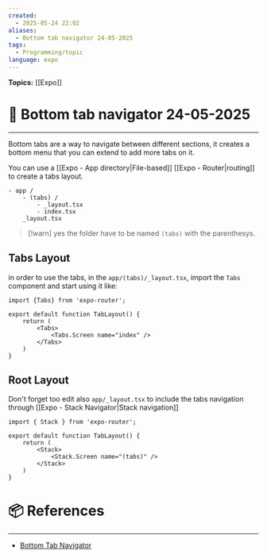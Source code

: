 ```yaml
---
created:
  - 2025-05-24 22:02
aliases:
  - Bottom tab navigator 24-05-2025
tags:
  - Programming/topic
language: expo
---
```


**Topics:** [[Expo]]

# 📃 Bottom tab navigator 24-05-2025

---
Bottom tabs are a way to navigate between different sections, it creates a bottom menu that you can extend to add more tabs on it.

You can use a [[Expo - App directory|File-based]] [[Expo - Router|routing]] to create a tabs layout.
```
- app /
    - (tabs) /
        - _layout.tsx
        - index.tsx
    _layout.tsx
```

> [!warn] yes the folder have to be named `(tabs)` with the parenthesys.

## Tabs Layout
in order to use the tabs, in the `app/(tabs)/_layout.tsx`, import the `Tabs` component and start using it like:

```tsx
import {Tabs} from 'expo-router';

export default function TabLayout() {
    return (
        <Tabs>
            <Tabs.Screen name="index" />
        </Tabs>
    )
}
```

## Root Layout
Don't forget too edit also `app/_layout.tsx` to include the tabs navigation through [[Expo - Stack Navigator|Stack navigation]]

```tsx
import { Stack } from 'expo-router';

export default function TabLayout() {
    return (
        <Stack>
            <Stack.Screen name="(tabs)" />
        </Stack>
    )
}
```
# 📦 References

---

- [Bottom Tab Navigator](https://docs.expo.dev/router/advanced/tabs/)